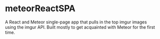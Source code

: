# meteorReactSPA

A React and Meteor single-page app that pulls in the top imgur images using the imgur API. Built mostly to get acquainted with Meteor for the first time.
